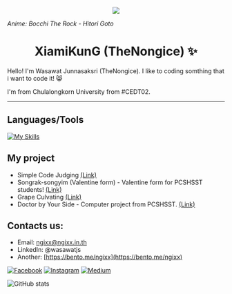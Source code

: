 <p align="center">
  <img src="https://github.com/user-attachments/assets/13feac8e-b9c3-4cd5-97fe-64346e6f5082">
</p>
<em>Anime: Bocchi The Rock - Hitori Goto</em>
<h1 align="center">XiamiKunG (TheNongice) ✨</h1>


Hello! I'm Wasawat Junnasaksri (TheNongice). I like to coding somthing that i want to code it! 😸

I'm from Chulalongkorn University from #CEDT02.

---

## Languages/Tools
[![My Skills](https://skillicons.dev/icons?i=discord,linkedin,github,instagram,js,py,cpp,php,java,mysql,nodejs,express,postman,bash,linux,ubuntu,raspberrypi)](https://skillicons.dev)

## My project
- Simple Code Judging [(Link)](https://github.com/TheNongice/go-grader/)
- Songrak-songyim (Valentine form) - Valentine form for PCSHSST students! [(Link)](https://github.com/Council-PCSHSST/Songrak_API)
- Grape Culvating [(Link)](https://github.com/TheNongice/grape-seaweed_machine)
- Doctor by Your Side - Computer project from PCSHSST. [(Link)](https://github.com/TheNongice/docside_php)

## Contacts us:
- Email: ngixx@ngixx.in.th
- LinkedIn: @wasawatjs
- Another: [https://bento.me/ngixx](https://bento.me/ngixx)

[![Facebook](https://img.shields.io/badge/Facebook-%231877F2.svg?style=for-the-badge&logo=Facebook&logoColor=white)](https://facebook.com/carice2549)
[![Instagram](https://img.shields.io/badge/Instagram-%23E4405F.svg?style=for-the-badge&logo=Instagram&logoColor=white)](https://www.instagram.com/nongicelife/)
[![Medium](https://img.shields.io/badge/Medium-12100E?style=for-the-badge&logo=medium&logoColor=white)](https://medium.com/@TheNongice)


![GitHub stats](https://github-readme-stats.vercel.app/api?username=TheNongice&show_icons=true&theme=radical)
